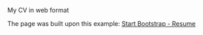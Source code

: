 My CV in web format

The page was built upon this example:
[Start Bootstrap - Resume](https://startbootstrap.com/template-overviews/resume/)